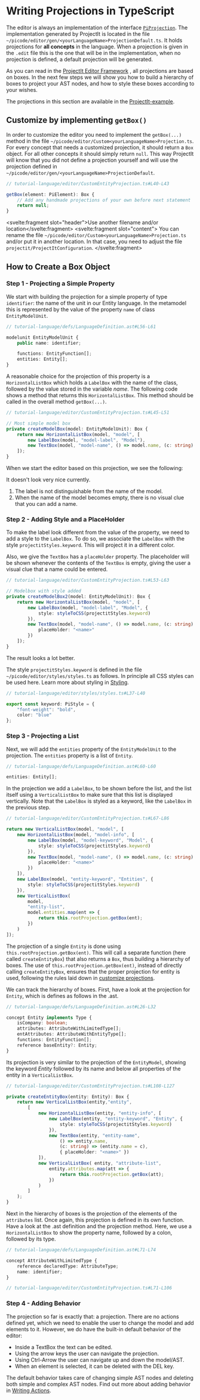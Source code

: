 <script>
    import Note from "../../../lib/notes/Note.svelte";
    import Figure from "../../../lib/figures/Figure.svelte";
</script>

# <a name="writing-projections"></a> Writing Projections in TypeScript

The editor is always an implementation of the interface 
[`PiProjection`](/060_Under_the_Hood/010_The_Editor_Framework/020_The_Editor_Interfaces/010_PiProjection_Interface). The 
implementation generated by ProjectIt is located in the file `~/picode/editor/gen/<yourLanguageName>ProjectionDefault.ts`.
It holds projections for **all concepts** in the language. When a projection is given in the `.edit` 
file this is the one that will be in
the implementation, when no projection is defined, a default projection will be generated.

As you can read in the [ProjectIt Editor Framework](/060_Under_the_Hood/010_The_Editor_Framework)  ,
all projections are based on boxes. In the next few steps we will show you how to build a hierarchy
of boxes to project your AST nodes, and how to style these boxes according to your wishes.

The projections in this section are available in 
the <a href="https://github.com/projectit-org/ProjectIt-example" target="_blank">ProjectIt-example</a>.

## Customize by implementing `getBox()`

In order to customize the editor you need to implement the `getBox(...)` method in the
file `~/picode/editor/Custom<yourLanguageName>Projection.ts`.
For every concept that needs a customized projection, it should
return a `Box` object. For all other concepts it should simply return `null`.
This way ProjectIt will know that you did not define a projection yourself and will use the projection
defined in `~/picode/editor/gen/<yourLanguageName>ProjectionDefault`.

```ts
// tutorial-language/editor/CustomEntityProjection.ts#L40-L43

getBox(element: PiElement): Box {
    // Add any handmade projections of your own before next statement
    return null;
}
```

<Note><svelte:fragment slot="header">Use another filename and/or location</svelte:fragment>
<svelte:fragment slot="content">
You can rename the file `~/picode/editor/Custom<yourLanguageName>Projection.ts` and/or put it in another location.
In that case, you need to adjust the file `projectit/ProjectItConfiguration`.
</svelte:fragment>
</Note>

## How to Create a Box Object

### Step 1 - Projecting a Simple Property

We start with building the projection for a simple property of type `identifier`:
the name of the unit in our Entity language. In the metamodel this is represented by the value of
the property `name` of class `EntityModelUnit`.

```ts
// tutorial-language/defs/LanguageDefinition.ast#L56-L61

modelunit EntityModelUnit {
    public name: identifier;

    functions: EntityFunction[];
    entities: Entity[];
}
```

A reasonable choice for the projection of this property is a 
`HorizontalListBox` which holds a `LabelBox` with
the name of the class, followed by the value stored in the variable *name*. 
The following code shows a method that returns
this `HorizontalListBox`. This method should be called in the overall method `getBox(...)`.

```ts
// tutorial-language/editor/CustomEntityProjection.ts#L45-L51

// Most simple model box
private createModelBox(model: EntityModelUnit): Box {
    return new HorizontalListBox(model, "model", [
        new LabelBox(model, "model-label", "Model"),
        new TextBox(model, "model-name", () => model.name, (c: string) => (model.name = c))
    ]);
}
```

When we start the editor based on this projection, we see the following:

<Figure
    imageName={"demomodelname.png"}
    caption={"Simple Projection of a name property"}
    figureNumber={1}
></Figure>


It doesn't look very nice currently.

1. The label is not distinguishable from the name of the model.
2. When the name of the model becomes empty, there is no visual clue that you can add a name.

### Step 2 - Adding Style and a PlaceHolder
To make the label look different from the value of the property, we need to add a style
to the `LabelBox`. To do so, we associate the `LabelBox` with the style `projectitStyles.keyword`.
This will project it in a different color.

Also, we give the `TextBox` has a `placeHolder` property. The placeholder will be shown
whenever the contents of the `TextBox`
is empty, giving the user a visual clue that a name could be entered.

```ts
// tutorial-language/editor/CustomEntityProjection.ts#L53-L63

// Modelbox with style added
private createModelBox2(model: EntityModelUnit): Box {
    return new HorizontalListBox(model, "model", [
        new LabelBox(model, "model-label", "Model", {
            style: styleToCSS(projectitStyles.keyword)
        }),
        new TextBox(model, "model-name", () => model.name, (c: string) => (model.name = c), {
            placeHolder: "<name>"
        })
    ]);
}
```

The result looks a lot better.

<Figure
    imageName={"demomodelname-with-style.png"}
    caption={"Simple Projection with Styles"}
    figureNumber={2}
></Figure>


The style `projectitStyles.keyword` is defined in the file `~/picode/editor/styles/styles.ts` as follows.
In principle all CSS styles can be used here. Learn more about styling
in [Styling](/030_Developing_a_Language/030_API_Level/090_Styling).



```ts
// tutorial-language/editor/styles/styles.ts#L37-L40

export const keyword: PiStyle = {
    "font-weight": "bold",
    color: "blue"
};
```

### Step 3 - Projecting a List

Next, we will add the `entities` property of the `EntityModelUnit` to the projection.
The `entities` property is a list of `Entity`.

```ts
// tutorial-language/defs/LanguageDefinition.ast#L60-L60

entities: Entity[];
```

In the projection we add a `LabelBox`, to be shown
before the list, and the list itself using a `VerticalListBox` to make sure that this list is
displayed vertically. Note that the `LabelBox` is styled as a keyword, like the `LabelBox`
in the previous step.

```ts
// tutorial-language/editor/CustomEntityProjection.ts#L67-L86

return new VerticalListBox(model, "model", [
    new HorizontalListBox(model, "model-info", [
        new LabelBox(model, "model-keyword", "Model", {
            style: styleToCSS(projectitStyles.keyword)
        }),
        new TextBox(model, "model-name", () => model.name, (c: string) => (model.name = c), {
            placeHolder: "<name>"
        })
    ]),
    new LabelBox(model, "entity-keyword", "Entities", {
        style: styleToCSS(projectitStyles.keyword)
    }),
    new VerticalListBox(
        model,
        "entity-list",
        model.entities.map(ent => {
            return this.rootProjection.getBox(ent);
        })
    )
]);
```

The projection of a single `Entity` is done using `this.rootProjection.getBox(ent)`. This will call a
separate function (here called `createEntityBox`) that also returns a `Box`, thus building a hierarchy of boxes. The use of
`this.rootProjection.getBox(ent)`, instead of directly calling `createEntityBox`,
ensures that the proper projection for entity is used, following the rules laid down in
[customize projections](/030_Developing_a_Language/020_Definition_Level/010_Editor_Definition#editor-three-levels).

We can track the hierarchy of boxes. First, have a look at the projection for `Entity`, which is defines as follows in the .ast.

```ts
// tutorial-language/defs/LanguageDefinition.ast#L26-L32

concept Entity implements Type {
    isCompany: boolean;
    attributes: AttributeWithLimitedType[];
    entAttributes: AttributeWithEntityType[];
    functions: EntityFunction[];
    reference baseEntity?: Entity;
}
```

Its projection is very similar to the projection of the `EntityModel`,
showing the keyword *Entity* followed by its name and below all properties of the
entity in a `VerticalListBox`.

```ts
// tutorial-language/editor/CustomEntityProjection.ts#L108-L127

private createEntityBox(entity: Entity): Box {
    return new VerticalListBox(entity,"entity",
        [
            new HorizontalListBox(entity, "entity-info", [
                new LabelBox(entity, "entity-keyword", "Entity", {
                    style: styleToCSS(projectitStyles.keyword)
                }),
                new TextBox(entity, "entity-name",
                    () => entity.name,
                    (c: string) => (entity.name = c),
                    { placeHolder: "<name>" })
            ]),
            new VerticalListBox( entity, "attribute-list",
                entity.attributes.map(att => {
                    return this.rootProjection.getBox(att);
                })
            )
        ]
    );
}
```

Next in the hierarchy of boxes is the projection of the elements of the `attributes` list. Once again,
this projection is defined in its own function. Have a look at the .ast definition and the projection method.
Here, we use a `HorizontalListBox` to show the property name, followed by a colon,
followed by its type.

```ts
// tutorial-language/defs/LanguageDefinition.ast#L71-L74

concept AttributeWithLimitedType {
    reference declaredType: AttributeType;
    name: identifier;
}
```

```ts
// tutorial-language/editor/CustomEntityProjection.ts#L71-L106
```

### Step 4 - Adding Behavior

The projection so far is exactly that: a projection. There are no actions defined yet,
which we need to enable the user to change the model and add elements to it. However,
we do have the built-in default behavior of the editor:

- Inside a TextBox the text can be edited.
- Using the arrow keys the user can navigate the projection.
- Using Ctrl-Arrow the user can navigate up and down the model/AST.
- When an element is selected, it can be deleted with the DEL key.

The default behavior takes care of changing simple AST nodes and deleting both simple and
complex AST nodes. Find out more about adding behavior in [Writing Actions](/030_Developing_a_Language/030_API_Level/030_Writing_Actions).
